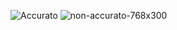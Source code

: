 ![Accurato](https://github.com/user-attachments/assets/b08a5025-8a0f-424b-b35c-9e36424d262a)
![non-accurato-768x300](https://github.com/user-attachments/assets/1bb13fae-96a9-4467-ba65-c10c6187dd69)
